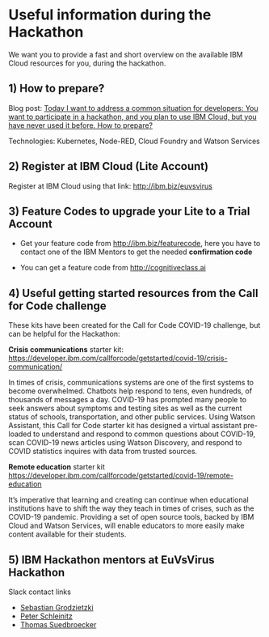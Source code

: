 # Useful information during the Hackathon

We want you to provide a fast and short overview on the available IBM Cloud resources for you, during the hackathon.

## 1) How to prepare?

Blog post: [Today I want to address a common situation for developers: You want to participate in a hackathon, and you plan to use IBM Cloud, but you have never used it before. How to prepare?](https://suedbroecker.net/2019/02/11/how-to-prepare-for-a-hackathon-with-ibm-cloud/)

Technologies: Kubernetes, Node-RED, Cloud Foundry and Watson Services

## 2) Register at IBM Cloud (Lite Account)

Register at IBM Cloud using that link:
http://ibm.biz/euvsvirus

## 3) Feature Codes to upgrade your Lite to a Trial Account

* Get your feature code from http://ibm.biz/featurecode, here you have to contact one of the IBM Mentors to get the needed **confirmation code** 

* You can get a feature code from http://cognitiveclass.ai

## 4) Useful getting started resources from the Call for Code challenge

These kits have been created for the Call for Code COVID-19 challenge, but can be helpful for the Hackathon:

**Crisis communications** starter kit: https://developer.ibm.com/callforcode/getstarted/covid-19/crisis-communication/

In times of crisis, communications systems are one of the first systems to become overwhelmed. Chatbots help respond to tens, even hundreds, of thousands of messages a day. COVID-19 has prompted many people to seek answers about symptoms and testing sites as well as the current status of schools, transportation, and other public services. Using Watson Assistant, this Call for Code starter kit has designed a virtual assistant pre-loaded to understand and respond to common questions about COVID-19, scan COVID-19 news articles using Watson Discovery, and respond to COVID statistics inquires with data from trusted sources.

**Remote education** starter kit https://developer.ibm.com/callforcode/getstarted/covid-19/remote-education

It’s imperative that learning and creating can continue when educational institutions have to shift the way they teach in times of crises, such as the COVID-19 pandemic. Providing a set of open source tools, backed by IBM Cloud and Watson Services, will enable educators to more easily make content available for their students.

## 5) IBM Hackathon mentors at EuVsVirus Hackathon

Slack contact links

* [Sebastian Grodzietzki](https://euvsvirus.slack.com/archives/D012MU7AH7W)
* [Peter Schleinitz](https://euvsvirus.slack.com/archives/D012EF36MN1)
* [Thomas Suedbroecker](https://euvsvirus.slack.com/archives/D01265T1Q66) 

